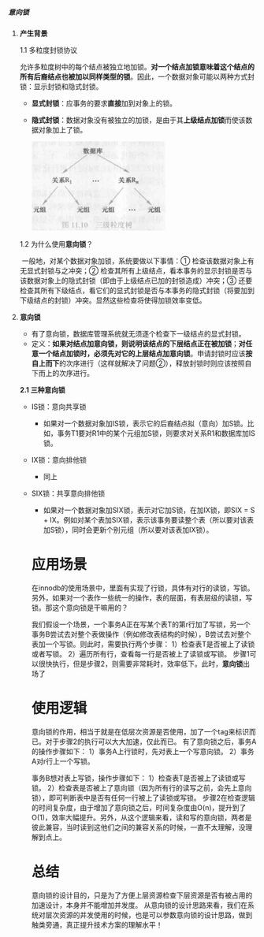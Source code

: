 ##### 意向锁

1. **产生背景**

   1.1 多粒度封锁协议

   ​	允许多粒度树中的每个结点被独立地加锁。**对一个结点加锁意味着这个结点的所有后裔结点也被加以同样类型的锁**。因此，一个数据对象可能以两种方式封锁：显示封锁和隐式封锁。

   - **显式封锁**：应事务的要求**直接**加到对象上的锁。

   - **隐式封锁**：数据对象没有被独立的加锁，是由于其**上级结点加锁**而使该数据对象加上了锁。

     ![image-20200905212649985](.\pictures\三级粒度树.png)

   1.2 为什么使用**意向锁**？

   ​	一般地，对某个数据对象加锁，系统要做以下事情：① 检查该数据对象上有无显式封锁与之冲突；② 检查其所有上级结点，看本事务的显示封锁是否与该数据对象上的隐式封锁（即由于上级结点已加的封锁造成）冲突；③ 还要检查其所有下级结点，看它们的显式封锁是否与本事务的隐式封锁（将要加到下级结点的封锁）冲突。显然这些检查将使得加锁效率变低。

2. **意向锁**

   - 有了意向锁，数据库管理系统就无须逐个检查下一级结点的显式封锁。
   - 定义：**如果对结点加意向锁，则说明该结点的下层结点正在被加锁**；**对任意一个结点加锁时，必须先对它的上层结点加意向锁**。申请封锁时应该**按自上而下**的次序进行（这样就解决了问题②），释放封锁时则应该按照自下而上的次序进行。

   **2.1 三种意向锁**

   - IS锁：意向共享锁

     - 如果对一个数据对象加IS锁，表示它的后裔结点拟（意向）加S锁。比如，事务T1要对R1中的某个元组加S锁，则要求对关系R1和数据库加IS锁。

   - IX锁：意向排他锁

     - 同上

   - SIX锁：共享意向排他锁

     - 如果对一个数据对象加SIX锁，表示对它加S锁，在加IX锁，即SIX = S + IX。例如对某个表加SIX锁，表示该事务要读整个表（所以要对该表加S锁），同时会更新个别元组（所以要对该表加IX锁）。

     
     
     
     
     # 应用场景
     
     在innodb的使用场景中，里面有实现了行锁，具体有对行的读锁，写锁。另外，如果对一个表作一些统一的操作，表的层面，有表层级的读锁，写锁。那这个意向锁是干嘛用的？
     
     我们假设一个场景，一个事务A正在写某个表T的第r行加了写锁，另一个事务B尝试去对整个表做操作（例如修改表结构的时候），B尝试去对整个表加一个写锁。则此时，需要执行两个步骤：
     1）检查表T是否被上了读锁或者写锁。
     2）遍历所有行，查看每一行是否被上了读锁或写锁。
     步骤1可以很快执行，但是步骤2，则需要非常耗时，效率低下。此时，**意向锁**出场了
     
     # 使用逻辑
     
     意向锁的作用，相当于就是在低层次资源是否使用，加了一个tag来标识而已。对于步骤2的执行可以大大加速，仅此而已。
     有了意向锁之后，事务A的操作步骤如下：
     1）事务A上行锁时，先对表上一个写意向锁。
     2）事务A对r行上一个写锁。
     
     事务B想对表上写锁，操作步骤如下：
     1）检查表T是否被上了读锁或写锁。
     2）检查表是否被上了意向锁（因为所有行的读写之前，会先上意向锁），即可判断表中是否有任何一行被上了读锁或写锁。
     步骤2在检查逻辑的时间复杂度，由于增加了意向锁之后，时间复杂度由O(n)，提升到了O(1)，效率大幅提升。另外，从这个逻辑来看，读和写的意向锁，两者是彼此兼容，当时读到这他们之间的兼容关系的时候，一直不太理解，没理解到点上。
     
     # 总结
     
     意向锁的设计目的，只是为了方便上层资源检查下层资源是否有被占用的加速设计，本身并不能增加并发度。
     从意向锁的设计思路来看，我们在系统对层次资源的并发使用的时候，也是可以参数意向锁的设计思路，做到触类旁通，真正提升技术方案的理解水平！
     
     

